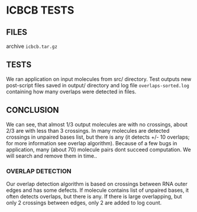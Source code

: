 # ICBCB TESTS

## FILES
archive `icbcb.tar.gz`

## TESTS
We ran application on input molecules from src/ directory.
Test outputs new post-script files saved in output/ directory and log file `overlaps-sorted.log` containing how many overlaps were detected in files.

## CONCLUSION
We can see, that almost 1/3 output molecules are with no crossings, about 2/3 are with less than 3 crossings. In many molecules are detected crossings in unpaired bases list, but there is any (it detects +/- 10 overlaps; for more information see overlap algorithm).
Because of a few bugs in application, many (about 70) molecule pairs dont succeed computation. We will search and remove them in time..

### OVERLAP DETECTION
Our overlap detection algorithm is based on crossings between RNA outer edges and has some defects. If molecule contains list of unpaired bases, it often detects overlaps, but there is any. If there is large overlapping, but only 2 crossings between edges, only 2 are added to log count.
